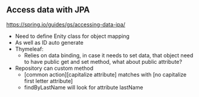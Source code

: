 ## Access data with JPA
https://spring.io/guides/gs/accessing-data-jpa/
- Need to define Enity class for object mapping
- As well as ID auto generate 
- Thymeleaf:
  - Relies on data binding, in case it needs to set data, that object need to have public get and set method, what about public attribute?
- Repository can custom method
  - [common action][capitalize attribute] matches with [no capitalize first letter attribute]
  - findByLastName will look for attribute lastName
